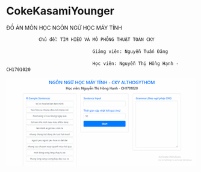 # CokeKasamiYounger


ĐỒ ÁN MÔN HỌC NGÔN NGỮ HỌC MÁY TÍNH

				Chủ đề: TÌM HIỂU VÀ MÔ PHỎNG THUẬT TOÁN CKY

									Giảng viên: Nguyễn Tuấn Đăng

									Học viên: Nguyễn Thị Hồng Hạnh - CH1701020

![alt text](https://github.com/ALiceHanhNguyen/CokeKasamiYounger/blob/master/demo.gif)
